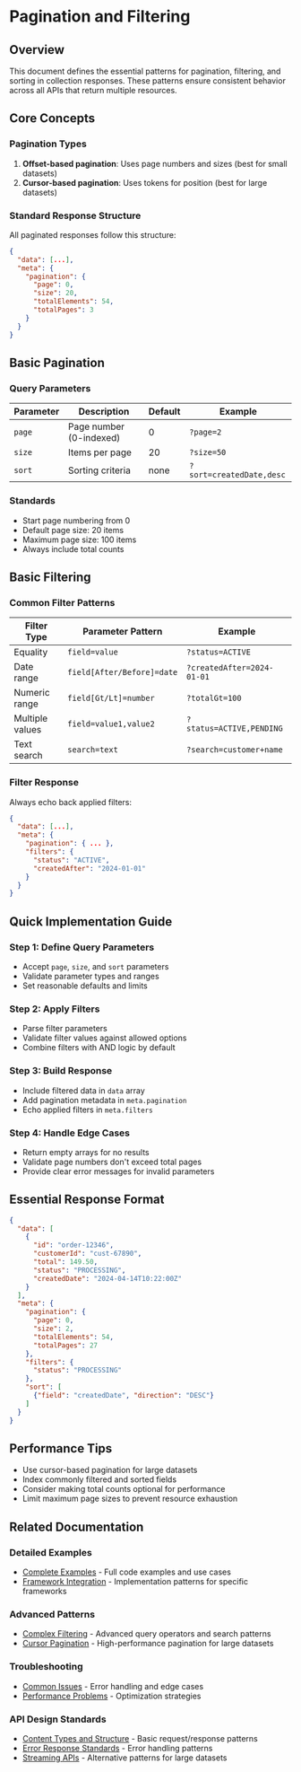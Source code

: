 # Pagination and Filtering

## Overview

This document defines the essential patterns for pagination, filtering, and sorting in collection responses. These patterns ensure consistent behavior across all APIs that return multiple resources.

## Core Concepts

### Pagination Types

1. **Offset-based pagination**: Uses page numbers and sizes (best for small datasets)
2. **Cursor-based pagination**: Uses tokens for position (best for large datasets)

### Standard Response Structure

All paginated responses follow this structure:

```json
{
  "data": [...],
  "meta": {
    "pagination": {
      "page": 0,
      "size": 20,
      "totalElements": 54,
      "totalPages": 3
    }
  }
}
```

## Basic Pagination

### Query Parameters

| Parameter | Description | Default | Example |
|-----------|-------------|---------|---------|
| `page` | Page number (0-indexed) | 0 | `?page=2` |
| `size` | Items per page | 20 | `?size=50` |
| `sort` | Sorting criteria | none | `?sort=createdDate,desc` |

### Standards

- Start page numbering from 0
- Default page size: 20 items
- Maximum page size: 100 items
- Always include total counts

## Basic Filtering

### Common Filter Patterns

| Filter Type | Parameter Pattern | Example |
|-------------|-------------------|---------|
| Equality | `field=value` | `?status=ACTIVE` |
| Date range | `field[After/Before]=date` | `?createdAfter=2024-01-01` |
| Numeric range | `field[Gt/Lt]=number` | `?totalGt=100` |
| Multiple values | `field=value1,value2` | `?status=ACTIVE,PENDING` |
| Text search | `search=text` | `?search=customer+name` |

### Filter Response

Always echo back applied filters:

```json
{
  "data": [...],
  "meta": {
    "pagination": { ... },
    "filters": {
      "status": "ACTIVE",
      "createdAfter": "2024-01-01"
    }
  }
}
```

## Quick Implementation Guide

### Step 1: Define Query Parameters
- Accept `page`, `size`, and `sort` parameters
- Validate parameter types and ranges
- Set reasonable defaults and limits

### Step 2: Apply Filters
- Parse filter parameters
- Validate filter values against allowed options
- Combine filters with AND logic by default

### Step 3: Build Response
- Include filtered data in `data` array
- Add pagination metadata in `meta.pagination`
- Echo applied filters in `meta.filters`

### Step 4: Handle Edge Cases
- Return empty arrays for no results
- Validate page numbers don't exceed total pages
- Provide clear error messages for invalid parameters

## Essential Response Format

```json
{
  "data": [
    {
      "id": "order-12346",
      "customerId": "cust-67890",
      "total": 149.50,
      "status": "PROCESSING",
      "createdDate": "2024-04-14T10:22:00Z"
    }
  ],
  "meta": {
    "pagination": {
      "page": 0,
      "size": 2,
      "totalElements": 54,
      "totalPages": 27
    },
    "filters": {
      "status": "PROCESSING"
    },
    "sort": [
      {"field": "createdDate", "direction": "DESC"}
    ]
  }
}
```

## Performance Tips

- Use cursor-based pagination for large datasets
- Index commonly filtered and sorted fields
- Consider making total counts optional for performance
- Limit maximum page sizes to prevent resource exhaustion

## Related Documentation

### Detailed Examples
- [Complete Examples](examples/pagination/complete-examples.md) - Full code examples and use cases
- [Framework Integration](examples/pagination/framework-integration.md) - Implementation patterns for specific frameworks

### Advanced Patterns
- [Complex Filtering](reference/pagination/advanced-patterns.md) - Advanced query operators and search patterns
- [Cursor Pagination](reference/pagination/cursor-pagination.md) - High-performance pagination for large datasets

### Troubleshooting
- [Common Issues](troubleshooting/pagination/common-issues.md) - Error handling and edge cases
- [Performance Problems](troubleshooting/pagination/performance-problems.md) - Optimization strategies

### API Design Standards
- [Content Types and Structure](Content-Types-and-Structure.md) - Basic request/response patterns
- [Error Response Standards](Error-Response-Standards.md) - Error handling patterns
- [Streaming APIs](Streaming-APIs.md) - Alternative patterns for large datasets